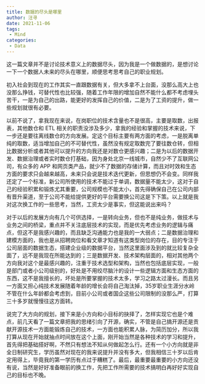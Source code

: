 ```yaml
---
title: 数据的尽头是哪里
author: 汪寻
date: 2021-11-06
tags:
 - Mind
categories:
 - Data
---
```


这一篇文章并不是讨论技术意义上的数据尽头，因为我是一个做数据的，是想讨论一下一个数据人未来的尽头在哪里，顺便思考思考自己的职业规划。

<!-- more -->

初入社会到现在的工作其实一直跟数据有关，但大多拿不上台面，没那么高大上也没那么挣钱，可替代性也比较强，随着工作年限的增加自然不能什么都不考虑埋头苦干，一是为自己的出路，能更好的发挥自己的价值，二是为了工资的提升，做一些规划就很有必要。

以前不说了，拿我现在来说，在岗职位的技术含量也不是很高，主要是取数，出报表，其他数仓和 ETL 相关的职责没涉及多少，拿我的经验和掌握的技术来说，下一步还是要往离线数仓的方向发展。定这个目标主要有两方面的考虑，一是脱离单纯的取数，适当增加自己的不可替代性，虽然没有规定取数完了要往数仓转，但相比数据分析或者其他可以提升的方向我还是对数仓更感兴趣；二是为以后的数据开发、数据治理或者实时数仓打基础，因为身处北京一线城市，自然少不了互联网公司，有众多的 APP 和网页类产品，就少不了数据的存储计算，而且对时效和生态方面的要求只会越来越高，未来只会说是技术迭代更新，但思想仍不会变。同样我还定了一个标准，新公司所使用的技术不能过于单调，数据量不能太少，这对于自己的经验积累和锻炼尤其重要，公司规模也不能太小，首先得确保自己在公司内部有晋升渠道，至于公司不能给提供更好的平台需要换公司这是下下策。以上就是我对这次换工作的一些思考，当然，工资太少是事实，但这能说出来吗？

对于以后的发展方向有几个可供选择，一是转向业务，但也不是纯业务，做技术与业务之间的桥梁，重点并不关注底层技术的实现，而是优先考虑业务的逻辑与痛点，但这不是我感兴趣的，而且缺乏沟通能力也是我的一大弱点；二是数据治理和建模方面的，我也是从招聘岗位和看文章才知道有这类型岗位的存在，目的专注于公司层面的数据生态，搭建企业级的数据平台，当然这里面涉及到的就比较复杂全面了，远不是我现在所能达到的；三是数据开发、技术架构层面的，相对其他两个方向我对这个是最感兴趣的，注重于技术选型和架构，当然也包括底层实现，一般是部门或者小公司级别的，好处是不用绞尽脑汁的设计一些逻辑方面和生态方面的东西，这不是我擅长的，坏处是所要掌握的技术太多，学习之路太过漫长。而且另一方面又担心纯技术发展随着年龄的增长会将自己淘汰掉，35岁职业生涯分水岭不管在什么年龄都会考虑到，目前小公司或者国企这些公司限制的没那么严，打算三十多岁就慢慢往这方面转。

说完了大方向的规划，接下来是小方向和小目标的抉择了，怎样实现它也是个难点，前几天看了一篇文章把我的思绪引向了开源，确实，不管是自己搞开源还是贡献开源技术一方面能锻炼自己的技术，一方面也能积累人脉，为简历加分，所以我打算从现在开始就抽点时间放在这个上面，刚开始当然是各种技术的学习和提升，首先得把基础搭好啊，不然只有想法不知从何做起怎么行。还有一个小方向就是非全日制研究生，学历虽然对现在的我来说提升并没有多大，但我相信三十岁以后肯定用得上，毕竟我的第一学历有点过于糟糕了。最后，最重要最重要的小方向还没有说，当然是好好准备眼前的换工作，先把工作所需要的技术搞明白再好好实现自己的目标也不晚。